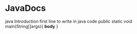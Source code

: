 # JavaDocs
java Introduction
first line to write in java code 
public static void main(String[]args){
**body**
}
